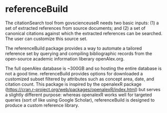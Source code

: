 # referenceBuild

The citationSearch tool from govscienceuseR needs two basic inputs: (1) a set of extracted references from source documents; and (2) a set of canonical citations against which the extracted references can be searched. The user can customize this source set. 

The referenceBuild package provides a way to automate a tailored reference set by querying and compiling bibliographic records from the open-source academic information liberary openAlex.org. 

The full openAlex database is ~300GB and so hosting the entire database is not a good time. referenceBuild provides options for downloaded a customized subset filtered by attributes such as concept area, date, and citation count. This package is inspired by the openalexR package (https://cran.r-project.org/web/packages/openalexR/index.html) but serves a slightly different purpose: whereas openalexR works well for targeted queries (sort of like using Google Scholar), referenceBuild is designed to produce a custom reference library.
